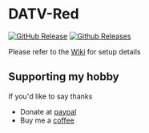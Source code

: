 # DATV-Red
[![GitHub Release](https://img.shields.io/github/v/release/Psynosaur/DATV-Red.svg)](https://github.com/Psynosaur/DATV-Red/releases/latest)  [![Github Releases](https://img.shields.io/github/downloads/Psynosaur/DATV-Red/total.svg)](https://github.com/Psynosaur/DATV-Red/releases/latest)

Please refer to the [Wiki](https://github.com/Psynosaur/DATV-Red/wiki) for setup details

## Supporting my hobby
If you'd like to say thanks
  - Donate at [paypal](https://paypal.me/zs1sci?country.x=ZA&locale.x=en_US)
  - Buy me a [coffee](https://www.buymeacoffee.com/ohansmitg)
